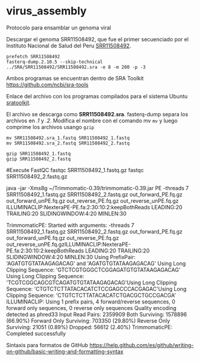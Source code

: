# virus_assembly
Protocolo para ensamblar un genoma viral

Descargar el genoma SRR11508492, que fue el primer secuenciado por el Instituto Nacional de Salud del Peru
[SRR11508492](https://trace.ncbi.nlm.nih.gov/Traces/sra/?run=SRR11508492).

```
prefetch SRR11508492
fasterq-dump.2.10.5 --skip-technical ../SRA/SRR11508492/SRR11508492.sra -e 8 -m 200 -p -3
```
Ambos programas se encuentran dentro de SRA Toolkit
https://github.com/ncbi/sra-tools

Enlace del archivo con los programas compilados para el sistema Ubuntu
[sratoolkit](http://ftp-trace.ncbi.nlm.nih.gov/sra/sdk/2.10.5/sratoolkit.2.10.5-ubuntu64.tar.gz).

El archivo se descarga como **SRR11508492.sra**. fasterq-dump separa los archivos en *.1* y *.2*. Modifica el nombre con el comando mv `mv` y luego comprime los archivos usango `gzip`

```
mv SRR11508492.sra_1.fastq SRR11508492_1.fastq 
mv SRR11508492.sra_2.fastq SRR11508492_2.fastq 

gzip SRR11508492_1.fastq
gzip SRR11508492_2.fastq
```

#Execute FastQC
fastqc SRR11508492_1.fastq.gz
fastqc SRR11508492_2.fastq.gz
 
java -jar -Xms8g ~/Trimmomatic-0.39/trimmomatic-0.39.jar PE -threads 7 SRR11508492_1.fastq.gz SRR11508492_2.fastq.gz out_forward_PE.fq.gz out_forward_unPE.fq.gz out_reverse_PE.fq.gz out_reverse_unPE.fq.gz ILLUMINACLIP:NexteraPE-PE.fa:2:30:10:2:keepBothReads LEADING:20 TRAILING:20 SLIDINGWINDOW:4:20 MINLEN:30  
 
TrimmomaticPE: Started with arguments:
-threads 7 SRR11508492_1.fastq.gz SRR11508492_2.fastq.gz out_forward_PE.fq.gz out_forward_unPE.fq.gz out_reverse_PE.fq.gz out_reverse_unPE.fq.gzILLUMINACLIP:NexteraPE-PE.fa:2:30:10:2:keepBothReads LEADING:20 TRAILING:20 SLIDINGWINDOW:4:20 MINLEN:30
Using PrefixPair: 'AGATGTGTATAAGAGACAG' and 'AGATGTGTATAAGAGACAG'
Using Long Clipping Sequence: 'GTCTCGTGGGCTCGGAGATGTGTATAAGAGACAG'
Using Long Clipping Sequence: 'TCGTCGGCAGCGTCAGATGTGTATAAGAGACAG'Using Long Clipping Sequence: 'CTGTCTCTTATACACATCTCCGAGCCCACGAGAC'Using Long Clipping Sequence: 'CTGTCTCTTATACACATCTGACGCTGCCGACGA'
ILLUMINACLIP: Using 1 prefix pairs, 4 forward/reverse sequences, 0 forward only sequences, 0 reverse only sequences																			Quality encoding detected as
phred33
Input Read Pairs: 2359909 Both Surviving: 1578896 (66.90%) Forward Only Surviving: 703350 (29.80%) Reverse Only Surviving: 21051 (0.89%) Dropped: 56612 (2.40%)
TrimmomaticPE: Completed successfully

Sintaxis para formatos de GitHub
https://help.github.com/es/github/writing-on-github/basic-writing-and-formatting-syntax
